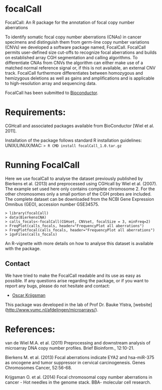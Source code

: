 focalCall
=========

FocalCall: An R package for the annotation of focal copy number aberrations

To identify somatic focal copy number aberrations (CNAs) in cancer specimens and distinguish them from germ-line copy number variations (CNVs) we developed a software package named, FocalCall. FocalCall permits user-defined size cut-offs to recognize focal aberrations and builds on established array CGH segmentation and calling algorithms. To differentiate CNAs from CNVs the algorithm can either make use of a matched normal reference signal or, if this is not available, an external CNV track. FocalCall furthermore differentiates between homozygous and hemizygous deletions as well as gains and amplifications and is applicable to high-resolution array and sequencing data. 


FocalCall has been submitted to [Bioconductor](http://bioconductor.org/). 

# Requirements:
CGHcall and associated packages available from BioConductor [Wiel et al. 2011].

Installation of the package follows standard R installation guidelines:
UNIX/LINUX/MAC:
`> R CMD install focalCall_1.0.tar.gz`

# Running FocalCall 
Here we  use focalCall to analyse the dataset previously published by 
Bierkens et al. (2013) and preprocessed using CGHcall by Wiel et al. (2007). The example set used here only contains complete chromosome 2. 
For the other chromosomes only a small portion of the CGH probes are included. The 
complete dataset can be downloaded from the NCBI Gene Expression Omnibus (GEO), 
accession number GSE34575.

	> library(focalCall)
	> data(BierkensCNA)
	> calls_focals<-focalCall(CGHset, CNVset, focalSize = 3, minFreq=2)
	> FreqPlot(calls_focals, header="FrequencyPlot all aberrations")
	> FreqPlotfocal(calls_focals, header="FrequencyPlot all aberrations")
	> igvFiles(calls_focals)

An R-vignette with more details on how to analyse this dataset is available with the package. 

## Contact

We have tried to make the FocalCall readable and its use as easy as possible. If any questions arise regarding the package, or if you want to report any bugs, please do not hesitate and contact:

- [Oscar Krijgsman](mailto:oscarkrijgsman@gmail.com)

This package was developed in the lab of Prof Dr. Bauke Ylstra, [website] (http://www.vumc.nl/afdelingen/microarrays/).


# References:
van de Wiel M.A. et al. (2011) Preprocessing and downstream analysis of microarray DNA copy number profiles. Brief Bioinform., 12:10-21. 

Bierkens M. et al. (2013) Focal aberrations indicate EYA2 and hsa-miR-375 as oncogene and tumor suppressor in cervical carcinogenesis. Genes Chromosomes Cancer, 52:56-68.

Krijgsman O. et al. (2014) Focal chromosomal copy number aberrations in cancer - Hot needles in the genome stack. BBA- molecular cell research.
